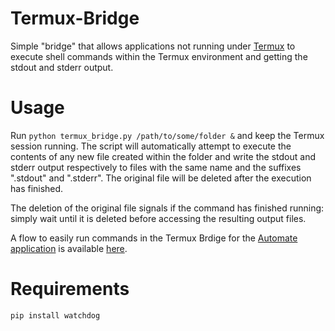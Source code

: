 # Termux-Bridge
Simple "bridge" that allows applications not running under [Termux](https://play.google.com/store/apps/details?id=com.termux) to execute shell commands within the Termux environment and getting the stdout and stderr output.

# Usage
Run ``python termux_bridge.py /path/to/some/folder &`` and keep the Termux session running. The script will automatically attempt to execute the contents of any new file created within the folder and write the stdout and stderr output respectively to files with the same name and the suffixes ".stdout" and ".stderr". The original file will be deleted after the execution has finished.

The deletion of the original file signals if the command has finished running: simply wait until it is deleted before accessing the resulting output files.

A flow to easily run commands in the Termux Brdige for the [Automate application](https://play.google.com/store/apps/details?id=com.llamalab.automate) is available [here](http://llamalab.com/automate/community/flows/2957).

# Requirements
``pip install watchdog``
